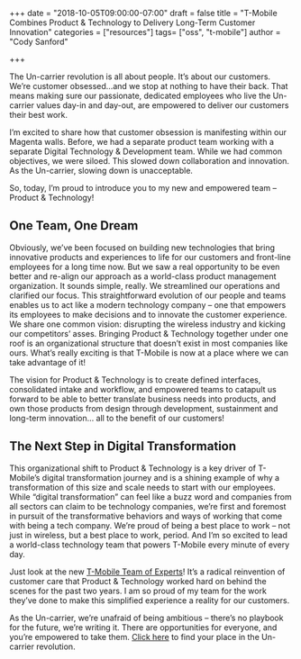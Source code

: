 +++
date = "2018-10-05T09:00:00-07:00"
draft = false
title = "T-Mobile Combines Product & Technology to Delivery Long-Term Customer Innovation"
categories = ["resources"]
tags= ["oss", "t-mobile"]
author = "Cody Sanford"

+++

The Un-carrier revolution is all about people. It’s about our customers. We’re customer obsessed…and we stop at nothing to have their back. That means making sure our passionate, dedicated employees who live the Un-carrier values day-in and day-out, are empowered to deliver our customers their best work.       

I’m excited to share how that customer obsession is manifesting within our Magenta walls. Before, we had a separate product team working with a separate Digital Technology & Development team. While we had common objectives, we were siloed. This slowed down collaboration and innovation. As the Un-carrier, slowing down is unacceptable.

So, today, I’m proud to introduce you to my new and empowered team – Product & Technology!

## One Team, One Dream

 Obviously, we’ve been focused on building new technologies that bring innovative products and experiences to life for our customers and front-line employees for a long time now. But we saw a real opportunity to be even better and re-align our approach as a world-class product management organization. It sounds simple, really. We streamlined our operations and clarified our focus. This straightforward evolution of our people and teams enables us to act like a modern technology company – one that empowers its employees to make decisions and to innovate the customer experience. We share one common vision: disrupting the wireless industry and kicking our competitors’ asses. Bringing Product & Technology together under one roof is an organizational structure that doesn’t exist in most companies like ours. What’s really exciting is that T-Mobile is now at a place where we can take advantage of it!

 The vision for Product & Technology is to create defined interfaces, consolidated intake and workflow, and empowered teams to catapult us forward to be able to better translate business needs into products, and own those products from design through development, sustainment and long-term innovation… all to the benefit of our customers!

## The Next Step in Digital Transformation

This organizational shift to Product & Technology is a key driver of T-Mobile’s digital transformation journey and is a shining example of why a transformation of this size and scale needs to start with our employees. While “digital transformation” can feel like a buzz word and companies from all sectors can claim to be technology companies, we’re first and foremost in pursuit of the transformative behaviors and ways of working that come with being a tech company. We’re proud of being a best place to work – not just in wireless, but a best place to work, period. And I’m so excited to lead a world-class technology team that powers T-Mobile every minute of every day.

Just look at the new [T-Mobile Team of Experts](https://www.t-mobile.com/news/introducing-tex)! It’s a radical reinvention of customer care that Product & Technology worked hard on behind the scenes for the past two years. I am so proud of my team for the work they’ve done to make this simplified experience a reality for our customers.

As the Un-carrier, we’re unafraid of being ambitious – there’s no playbook for the future, we’re writing it. There are opportunities for everyone, and you’re empowered to take them. [Click here](https://tmobile.careers/meet-our-teams/technology) to find your place in the Un-carrier revolution.